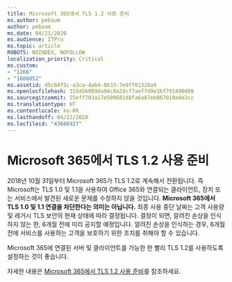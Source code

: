 ```yaml
---
title: Microsoft 365에서 TLS 1.2 사용 준비
ms.author: pebaum
author: pebaum
ms.date: 04/21/2020
ms.audience: ITPro
ms.topic: article
ROBOTS: NOINDEX, NOFOLLOW
localization_priority: Critical
ms.custom:
- "1266"
- "1600052"
ms.assetid: d5c84f5c-a3ca-4abd-8633-7e9ff01328a9
ms.openlocfilehash: 319a5b089da94c8a2dcf7aef7d9e1bf791490d08
ms.sourcegitcommit: 55eff703a17e500681d8fa6a87eb067019ade3cc
ms.translationtype: HT
ms.contentlocale: ko-KR
ms.lasthandoff: 04/22/2020
ms.locfileid: "43666927"
---
```

# <a name="prepare-for-use-of-tls-12-in-microsoft-365"></a>Microsoft 365에서 TLS 1.2 사용 준비

2018년 10월 31일부터 Microsoft 365가 TLS 1.2로 계속해서 전환됩니다. 즉 Microsoft는 TLS 1.0 및 1.1을 사용하여 Office 365와 연결되는 클라이언트, 장치 또는 서비스에서 발견된 새로운 문제를 수정하지 않을 것입니다. **Microsoft 365에서 TLS 1.0 및 1.1 연결을 차단한다는 의미는 아닙니다.** 최종 사용 중단 날짜는 고객 사용량 및 레거시 TLS 보안의 현재 상태에 따라 결정됩니다. 결정이 되면, 알려진 손상을 인식하지 않는 한, 6개월 전에 미리 공지할 예정입니다. 알려진 손상을 인식하는 경우, 6개월 전에 서비스를 사용하는 고객을 보호하기 위한 조치를 취해야 할 수 있습니다.
  
Microsoft 365에 연결된 서버 및 클라이언트를 가능한 한 빨리 TLS 1.2를 사용하도록 설정하는 것이 좋습니다.
  
자세한 내용은 [Microsoft 365에서 TLS 1.2 사용 준비](https://support.microsoft.com/help/4057306/preparing-for-tls-1-2-in-office-365)를 참조하세요.
  